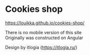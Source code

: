 # Cookies shop

<https://louikka.github.io/cookies-shop/>

There is no mobile version of this site  
Originally was constructed on Angular


Design by itlogia (<https://itlogia.ru/>)